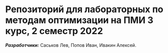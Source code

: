 # Репозиторий для лабораторных по методам оптимизации на ПМИ 3 курс, 2 семестр 2022
___Разработчики:___ Саськов Лев, Попов Иван, Ивакин Алексей.
